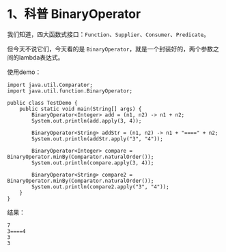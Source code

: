 # 1、科普 BinaryOperator
我们知道，四大函数式接口：`Function`、`Supplier`、`Consumer`、`Predicate`。

但今天不说它们，今天看的是 `BinaryOperator`，就是一个封装好的，两个参数之间的lambda表达式。

使用demo：
```
import java.util.Comparator;
import java.util.function.BinaryOperator;

public class TestDemo {
    public static void main(String[] args) {
        BinaryOperator<Integer> add = (n1, n2) -> n1 + n2;
        System.out.println(add.apply(3, 4));

        BinaryOperator<String> addStr = (n1, n2) -> n1 + "====" + n2;
        System.out.println(addStr.apply("3", "4"));

        BinaryOperator<Integer> compare = BinaryOperator.minBy(Comparator.naturalOrder());
        System.out.println(compare.apply(3, 4));

        BinaryOperator<String> compare2 = BinaryOperator.minBy(Comparator.naturalOrder());
        System.out.println(compare2.apply("3", "4"));
    }
}

```
结果：
```
7
3====4
3
3
```